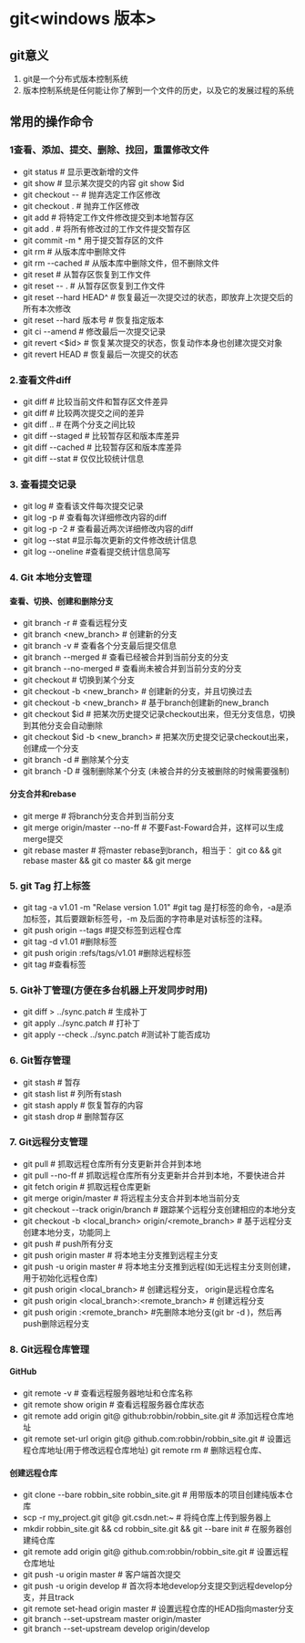 # git<windows 版本>

## git意义
1. git是一个分布式版本控制系统
2. 版本控制系统是任何能让你了解到一个文件的历史，以及它的发展过程的系统

## 常用的操作命令
### 1查看、添加、提交、删除、找回，重置修改文件
- git status 				# 显示更改新增的文件
- git show 					# 显示某次提交的内容 git show $id
- git checkout -- <file> 	# 抛弃选定工作区修改
- git checkout . 			# 抛弃工作区修改
- git add <file> 			# 将特定工作文件修改提交到本地暂存区
- git add . 				# 将所有修改过的工作文件提交暂存区
- git commit -m				* 用于提交暂存区的文件
- git rm <file> 			# 从版本库中删除文件
- git rm <file> --cached 	# 从版本库中删除文件，但不删除文件
- git reset <file> 		# 从暂存区恢复到工作文件
- git reset -- . 			# 从暂存区恢复到工作文件
- git reset --hard HEAD^	# 恢复最近一次提交过的状态，即放弃上次提交后的所有本次修改
- git reset --hard 版本号	# 恢复指定版本
- git ci --amend 			# 修改最后一次提交记录
- git revert <$id> 		# 恢复某次提交的状态，恢复动作本身也创建次提交对象
- git revert HEAD 		# 恢复最后一次提交的状态

### 2.查看文件diff
- git diff <file> # 比较当前文件和暂存区文件差异
- git diff <id1><id2> # 比较两次提交之间的差异
- git diff <branch1>..<branch2> # 在两个分支之间比较
- git diff --staged # 比较暂存区和版本库差异
- git diff --cached # 比较暂存区和版本库差异
- git diff --stat # 仅仅比较统计信息

### 3. 查看提交记录
- git log <file> 		# 查看该文件每次提交记录
- git log -p <file> 	# 查看每次详细修改内容的diff
- git log -p -2 		# 查看最近两次详细修改内容的diff
- git log --stat 		#显示每次更新的文件修改统计信息
- git log --oneline 	#查看提交统计信息简写

### 4. Git 本地分支管理
#### 查看、切换、创建和删除分支
- git branch -r # 查看远程分支
- git branch <new_branch> # 创建新的分支
- git branch -v # 查看各个分支最后提交信息
- git branch --merged # 查看已经被合并到当前分支的分支
- git branch --no-merged # 查看尚未被合并到当前分支的分支
- git checkout <branch> # 切换到某个分支
- git checkout -b <new_branch> # 创建新的分支，并且切换过去
- git checkout -b <new_branch> <branch> # 基于branch创建新的new_branch
- git checkout $id # 把某次历史提交记录checkout出来，但无分支信息，切换到其他分支会自动删除
- git checkout $id -b <new_branch> # 把某次历史提交记录checkout出来，创建成一个分支
- git branch -d <branch> # 删除某个分支
- git branch -D <branch> # 强制删除某个分支 (未被合并的分支被删除的时候需要强制)

#### 分支合并和rebase
- git merge <branch> # 将branch分支合并到当前分支
- git merge origin/master --no-ff # 不要Fast-Foward合并，这样可以生成merge提交
- git rebase master <branch> # 将master rebase到branch，相当于： git co <branch> && git rebase master && git co master && git merge <branch>

### 5. git Tag 打上标签
- git tag -a v1.01 -m "Relase version 1.01" 	#git tag 是打标签的命令，-a是添加标签，其后要跟新标签号，-m 及后面的字符串是对该标签的注释。
- git push origin --tags	#提交标签到远程仓库
- git tag -d v1.01 	#删除标签
- git push origin :refs/tags/v1.01 	#删除远程标签
- git tag 	#查看标签

### 5. Git补丁管理(方便在多台机器上开发同步时用)
- git diff > ../sync.patch # 生成补丁
- git apply ../sync.patch # 打补丁
- git apply --check ../sync.patch #测试补丁能否成功

### 6. Git暂存管理
- git stash # 暂存
- git stash list # 列所有stash
- git stash apply # 恢复暂存的内容
- git stash drop # 删除暂存区

### 7. Git远程分支管理
- git pull # 抓取远程仓库所有分支更新并合并到本地
- git pull --no-ff # 抓取远程仓库所有分支更新并合并到本地，不要快进合并
- git fetch origin # 抓取远程仓库更新
- git merge origin/master # 将远程主分支合并到本地当前分支
- git checkout --track origin/branch # 跟踪某个远程分支创建相应的本地分支
- git checkout -b <local_branch> origin/<remote_branch> # 基于远程分支创建本地分支，功能同上
- git push # push所有分支
- git push origin master # 将本地主分支推到远程主分支
- git push -u origin master # 将本地主分支推到远程(如无远程主分支则创建，用于初始化远程仓库)
- git push origin <local_branch> # 创建远程分支， origin是远程仓库名
- git push origin <local_branch>:<remote_branch> # 创建远程分支
- git push origin :<remote_branch> #先删除本地分支(git br -d <branch>)，然后再push删除远程分支

### 8. Git远程仓库管理
#### GitHub
- git remote -v # 查看远程服务器地址和仓库名称
- git remote show origin # 查看远程服务器仓库状态
- git remote add origin git@ github:robbin/robbin_site.git # 添加远程仓库地址
- git remote set-url origin git@ github.com:robbin/robbin_site.git # 设置远程仓库地址(用于修改远程仓库地址) git remote rm <repository> # 删除远程仓库、

#### 创建远程仓库
- git clone --bare robbin_site robbin_site.git # 用带版本的项目创建纯版本仓库
- scp -r my_project.git git@ git.csdn.net:~ # 将纯仓库上传到服务器上
- mkdir robbin_site.git && cd robbin_site.git && git --bare init # 在服务器创建纯仓库
- git remote add origin git@ github.com:robbin/robbin_site.git # 设置远程仓库地址
- git push -u origin master # 客户端首次提交
- git push -u origin develop # 首次将本地develop分支提交到远程develop分支，并且track
- git remote set-head origin master # 设置远程仓库的HEAD指向master分支
- git branch --set-upstream master origin/master
- git branch --set-upstream develop origin/develop
